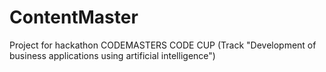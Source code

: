 # ContentMaster
Project for hackathon CODEMASTERS CODE CUP (Track "Development of business applications using artificial intelligence")
